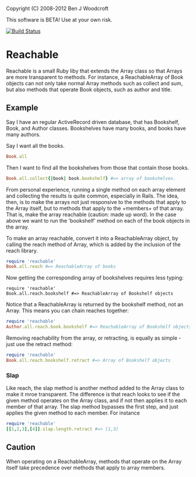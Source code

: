 Copyright (C) 2008-2012      Ben J Woodcroft <donttrustben somewhere near gmail.com>

This software is BETA! Use at your own risk.

[![Build Status](https://secure.travis-ci.org/wwood/bioruby-krona.png)](http://travis-ci.org/wwood/reachable)

# Reachable

Reachable is a small Ruby liby that extends the Array class so that Arrays are more transparent
to methods. For instance, a ReachableArray of Book objects can not only take normal Array methods such as
collect and sum, but also methods that operate Book objects, such as author and title. 

## Example

Say I have an regular ActiveRecord driven database, that has Bookshelf, Book, and Author classes. Bookshelves have many books, and books have many authors.

Say I want all the books.

```ruby
Book.all
```

Then I want to find all the bookshelves from those that contain those books.

```ruby
Book.all.collect{|book| book.bookshelf} #=> array of bookshelves.
```

From personal experience, running a single method on each array element and collecting the results is quite common, especially in Rails. The idea, then, is to make the arrays not just responsive to the methods that apply to the Array itself, but to methods that apply to the +members+ of that array. That is, make the array reachable (caution: made up word). In the case above we want to run the 'bookshelf' method on each of the book objects in the array.

To make an array reachable, convert it into a ReachableArray object, by calling the reach method of Array, which is added by the inclusion of the reach library. 

```ruby
require 'reachable'
Book.all.reach #=> ReachableArray of books
```

Now getting the corresponding array of bookshelves requires less typing:

```
require 'reachable'
Book.all.reach.bookshelf #=> ReachableArray of Bookshelf objects
```

Notice that a ReachableArray is returned by the bookshelf method, not an Array. This means you can chain reaches together:

```ruby
require 'reachable'
Author.all.reach.book.bookshelf #=> ReachableArray of Bookshelf objects
```

Removing reachability from the array, or retracting, is equally as simple - just use the retract method:

```ruby
require 'reachable'
Book.all.reach.bookshelf.retract #=> Array of Bookshelf objects
```

### Slap

Like reach, the slap method is another method added to the Array class to make it mroe transparent. The difference is that reach looks to see if the given method operates on the Array class, and if not then applies it to each member of that array. The slap method bypasses the first step, and just applies the given method to each member. For instance

```ruby
require 'reachable'
[[1,2,3],[4]].slap.length.retract #=> [1,3] 
```

## Caution

When operating on a ReachableArray, methods that operate on the Array itself take precedence over methods that apply to array members.
